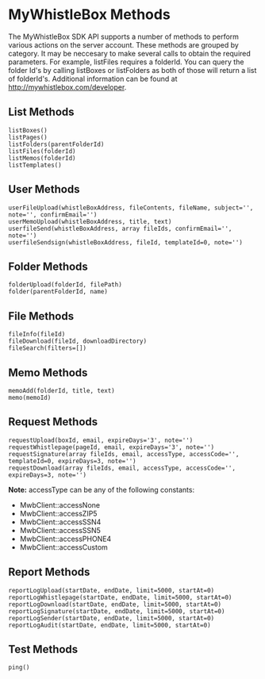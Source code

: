 # MyWhistleBox Methods

The MyWhistleBox SDK API supports a number of methods to perform various actions on the server account.  These methods are grouped by category.  It may be neccesary to make several calls to obtain the required parameters.  For example, listFiles requires a folderId.  You can query the folder Id's by calling listBoxes or listFolders as both of those will return a list of folderId's.  Additional information can be found at http://mywhistlebox.com/developer.

## List Methods

    listBoxes()
    listPages()
    listFolders(parentFolderId)
    listFiles(folderId)
    listMemos(folderId)
    listTemplates()

## User Methods

    userFileUpload(whistleBoxAddress, fileContents, fileName, subject='', note='', confirmEmail='')
    userMemoUpload(whistleBoxAddress, title, text)
    userfileSend(whistleBoxAddress, array fileIds, confirmEmail='', note='')
    userfileSendsign(whistleBoxAddress, fileId, templateId=0, note='')

## Folder Methods

    folderUpload(folderId, filePath)
    folder(parentFolderId, name)

## File Methods

    fileInfo(fileId)
    fileDownload(fileId, downloadDirectory)
    fileSearch(filters=[])

## Memo Methods

    memoAdd(folderId, title, text)
    memo(memoId)

## Request Methods

    requestUpload(boxId, email, expireDays='3', note='')
    requestWhistlepage(pageId, email, expireDays='3', note='')
    requestSignature(array fileIds, email, accessType, accessCode='', templateId=0, expireDays=3, note='')
    requestDownload(array fileIds, email, accessType, accessCode='', expireDays=3, note='')

**Note:** accessType can be any of the following constants: 
* MwbClient::accessNone
* MwbClient::accessZIP5
* MwbClient::accessSSN4
* MwbClient::accessSSN5
* MwbClient::accessPHONE4
* MwbClient::accessCustom

## Report Methods

    reportLogUpload(startDate, endDate, limit=5000, startAt=0)
    reportLogWhistlepage(startDate, endDate, limit=5000, startAt=0)
    reportLogDownload(startDate, endDate, limit=5000, startAt=0)
    reportLogSignature(startDate, endDate, limit=5000, startAt=0)
    reportLogSender(startDate, endDate, limit=5000, startAt=0)
    reportLogAudit(startDate, endDate, limit=5000, startAt=0)

## Test Methods

    ping()
